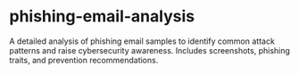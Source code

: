# phishing-email-analysis
A detailed analysis of phishing email samples to identify common attack patterns and raise cybersecurity awareness. Includes screenshots, phishing traits, and prevention recommendations.
